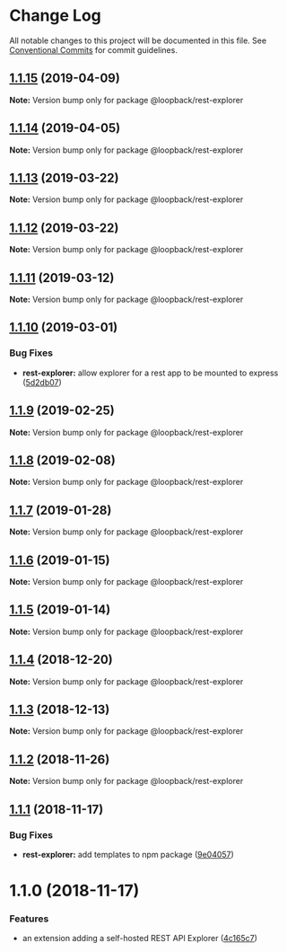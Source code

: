 # Change Log

All notable changes to this project will be documented in this file.
See [Conventional Commits](https://conventionalcommits.org) for commit guidelines.

## [1.1.15](https://github.com/strongloop/loopback-next/compare/@loopback/rest-explorer@1.1.14...@loopback/rest-explorer@1.1.15) (2019-04-09)

**Note:** Version bump only for package @loopback/rest-explorer





## [1.1.14](https://github.com/strongloop/loopback-next/compare/@loopback/rest-explorer@1.1.13...@loopback/rest-explorer@1.1.14) (2019-04-05)

**Note:** Version bump only for package @loopback/rest-explorer





## [1.1.13](https://github.com/strongloop/loopback-next/compare/@loopback/rest-explorer@1.1.12...@loopback/rest-explorer@1.1.13) (2019-03-22)

**Note:** Version bump only for package @loopback/rest-explorer





## [1.1.12](https://github.com/strongloop/loopback-next/compare/@loopback/rest-explorer@1.1.11...@loopback/rest-explorer@1.1.12) (2019-03-22)

**Note:** Version bump only for package @loopback/rest-explorer





## [1.1.11](https://github.com/strongloop/loopback-next/compare/@loopback/rest-explorer@1.1.10...@loopback/rest-explorer@1.1.11) (2019-03-12)

**Note:** Version bump only for package @loopback/rest-explorer





## [1.1.10](https://github.com/strongloop/loopback-next/compare/@loopback/rest-explorer@1.1.9...@loopback/rest-explorer@1.1.10) (2019-03-01)


### Bug Fixes

* **rest-explorer:** allow explorer for a rest app to be mounted to express ([5d2db07](https://github.com/strongloop/loopback-next/commit/5d2db07))





## [1.1.9](https://github.com/strongloop/loopback-next/compare/@loopback/rest-explorer@1.1.8...@loopback/rest-explorer@1.1.9) (2019-02-25)

**Note:** Version bump only for package @loopback/rest-explorer





## [1.1.8](https://github.com/strongloop/loopback-next/compare/@loopback/rest-explorer@1.1.7...@loopback/rest-explorer@1.1.8) (2019-02-08)

**Note:** Version bump only for package @loopback/rest-explorer





## [1.1.7](https://github.com/strongloop/loopback-next/compare/@loopback/rest-explorer@1.1.6...@loopback/rest-explorer@1.1.7) (2019-01-28)

**Note:** Version bump only for package @loopback/rest-explorer





## [1.1.6](https://github.com/strongloop/loopback-next/compare/@loopback/rest-explorer@1.1.5...@loopback/rest-explorer@1.1.6) (2019-01-15)

**Note:** Version bump only for package @loopback/rest-explorer





## [1.1.5](https://github.com/strongloop/loopback-next/compare/@loopback/rest-explorer@1.1.4...@loopback/rest-explorer@1.1.5) (2019-01-14)

**Note:** Version bump only for package @loopback/rest-explorer





## [1.1.4](https://github.com/strongloop/loopback-next/compare/@loopback/rest-explorer@1.1.3...@loopback/rest-explorer@1.1.4) (2018-12-20)

**Note:** Version bump only for package @loopback/rest-explorer





## [1.1.3](https://github.com/strongloop/loopback-next/compare/@loopback/rest-explorer@1.1.2...@loopback/rest-explorer@1.1.3) (2018-12-13)

**Note:** Version bump only for package @loopback/rest-explorer





## [1.1.2](https://github.com/strongloop/loopback-next/compare/@loopback/rest-explorer@1.1.1...@loopback/rest-explorer@1.1.2) (2018-11-26)

**Note:** Version bump only for package @loopback/rest-explorer





## [1.1.1](https://github.com/strongloop/loopback-next/compare/@loopback/rest-explorer@1.1.0...@loopback/rest-explorer@1.1.1) (2018-11-17)


### Bug Fixes

* **rest-explorer:** add templates to npm package ([9e04057](https://github.com/strongloop/loopback-next/commit/9e04057))





# 1.1.0 (2018-11-17)


### Features

* an extension adding a self-hosted REST API Explorer ([4c165c7](https://github.com/strongloop/loopback-next/commit/4c165c7))
